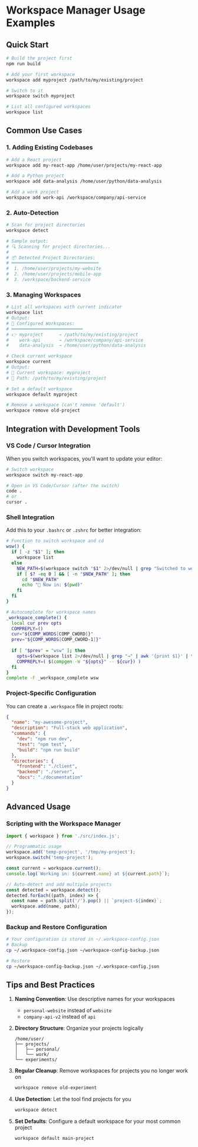 # Workspace Manager Usage Examples

## Quick Start

```bash
# Build the project first
npm run build

# Add your first workspace
workspace add myproject /path/to/my/existing/project

# Switch to it
workspace switch myproject

# List all configured workspaces
workspace list
```

## Common Use Cases

### 1. Adding Existing Codebases

```bash
# Add a React project
workspace add my-react-app /home/user/projects/my-react-app

# Add a Python project
workspace add data-analysis /home/user/python/data-analysis

# Add a work project
workspace add work-api /workspace/company/api-service
```

### 2. Auto-Detection

```bash
# Scan for project directories
workspace detect

# Sample output:
# 🔍 Scanning for project directories...
# 
# 📦 Detected Project Directories:
# ═════════════════════════════════
#  1. /home/user/projects/my-website
#  2. /home/user/projects/mobile-app
#  3. /workspace/backend-service
```

### 3. Managing Workspaces

```bash
# List all workspaces with current indicator
workspace list
# Output:
# 📁 Configured Workspaces:
# ═══════════════════════════
# 👉 myproject      → /path/to/my/existing/project
#    work-api       → /workspace/company/api-service
#    data-analysis  → /home/user/python/data-analysis

# Check current workspace
workspace current
# Output:
# 📍 Current workspace: myproject
# 📂 Path: /path/to/my/existing/project

# Set a default workspace
workspace default myproject

# Remove a workspace (can't remove 'default')
workspace remove old-project
```

## Integration with Development Tools

### VS Code / Cursor Integration

When you switch workspaces, you'll want to update your editor:

```bash
# Switch workspace
workspace switch my-react-app

# Open in VS Code/Cursor (after the switch)
code .
# or
cursor .
```

### Shell Integration

Add this to your `.bashrc` or `.zshrc` for better integration:

```bash
# Function to switch workspace and cd
wsw() {
  if [ -z "$1" ]; then
    workspace list
  else
    NEW_PATH=$(workspace switch "$1" 2>/dev/null | grep "Switched to workspace" | sed "s/.*: //")
    if [ $? -eq 0 ] && [ -n "$NEW_PATH" ]; then
      cd "$NEW_PATH"
      echo "📁 Now in: $(pwd)"
    fi
  fi
}

# Autocomplete for workspace names
_workspace_complete() {
  local cur prev opts
  COMPREPLY=()
  cur="${COMP_WORDS[COMP_CWORD]}"
  prev="${COMP_WORDS[COMP_CWORD-1]}"
  
  if [ "$prev" = "wsw" ]; then
    opts=$(workspace list 2>/dev/null | grep "→" | awk '{print $1}' | tr -d '👉')
    COMPREPLY=( $(compgen -W "${opts}" -- ${cur}) )
  fi
}
complete -F _workspace_complete wsw
```

### Project-Specific Configuration

You can create a `.workspace` file in project roots:

```json
{
  "name": "my-awesome-project",
  "description": "Full-stack web application",
  "commands": {
    "dev": "npm run dev",
    "test": "npm test",
    "build": "npm run build"
  },
  "directories": {
    "frontend": "./client",
    "backend": "./server",
    "docs": "./documentation"
  }
}
```

## Advanced Usage

### Scripting with the Workspace Manager

```typescript
import { workspace } from './src/index.js';

// Programmatic usage
workspace.add('temp-project', '/tmp/my-project');
workspace.switch('temp-project');

const current = workspace.current();
console.log(`Working in: ${current.name} at ${current.path}`);

// Auto-detect and add multiple projects
const detected = workspace.detect();
detected.forEach((path, index) => {
  const name = path.split('/').pop() || `project-${index}`;
  workspace.add(name, path);
});
```

### Backup and Restore Configuration

```bash
# Your configuration is stored in ~/.workspace-config.json
# Backup
cp ~/.workspace-config.json ~/workspace-config-backup.json

# Restore
cp ~/workspace-config-backup.json ~/.workspace-config.json
```

## Tips and Best Practices

1. **Naming Convention**: Use descriptive names for your workspaces
   - `personal-website` instead of `website`
   - `company-api-v2` instead of `api`

2. **Directory Structure**: Organize your projects logically
   ```
   /home/user/
   ├── projects/
   │   ├── personal/
   │   └── work/
   └── experiments/
   ```

3. **Regular Cleanup**: Remove workspaces for projects you no longer work on
   ```bash
   workspace remove old-experiment
   ```

4. **Use Detection**: Let the tool find projects for you
   ```bash
   workspace detect
   ```

5. **Set Defaults**: Configure a default workspace for your most common project
   ```bash
   workspace default main-project
   ```
